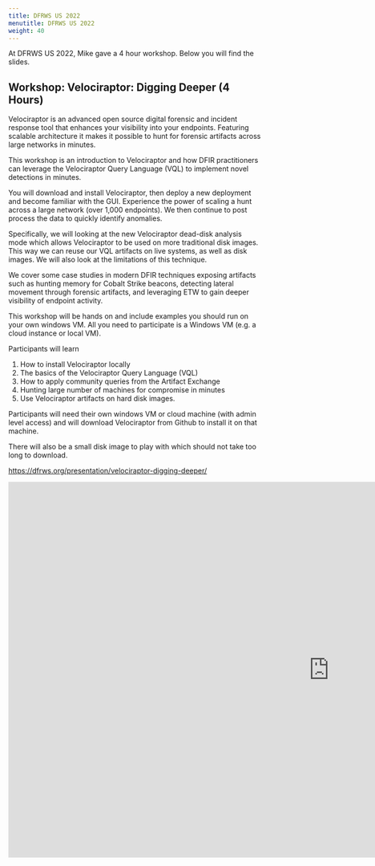 ```yaml
---
title: DFRWS US 2022
menutitle: DFRWS US 2022
weight: 40
---
```


At DFRWS US 2022, Mike gave a 4 hour workshop. Below you will find the
slides.

## Workshop: Velociraptor: Digging Deeper (4 Hours)

Velociraptor is an advanced open source digital forensic and incident
response tool that enhances your visibility into your
endpoints. Featuring scalable architecture it makes it possible to
hunt for forensic artifacts across large networks in minutes.

This workshop is an introduction to Velociraptor and how DFIR
practitioners can leverage the Velociraptor Query Language (VQL) to
implement novel detections in minutes.

You will download and install Velociraptor, then deploy a new
deployment and become familiar with the GUI. Experience the power of
scaling a hunt across a large network (over 1,000 endpoints). We then
continue to post process the data to quickly identify anomalies.

Specifically, we will looking at the new Velociraptor dead-disk
analysis mode which allows Velociraptor to be used on more traditional
disk images. This way we can reuse our VQL artifacts on live systems,
as well as disk images. We will also look at the limitations of this
technique.

We cover some case studies in modern DFIR techniques exposing
artifacts such as hunting memory for Cobalt Strike beacons, detecting
lateral movement through forensic artifacts, and leveraging ETW to
gain deeper visibility of endpoint activity.

This workshop will be hands on and include examples you should run on
your own windows VM. All you need to participate is a Windows VM
(e.g. a cloud instance or local VM).

Participants will learn
1. How to install Velociraptor locally
2. The basics of the Velociraptor Query Language (VQL)
3. How to apply community queries from the Artifact Exchange
4. Hunting large number of machines for compromise in minutes
5. Use Velociraptor artifacts on hard disk images.

Participants will need their own windows VM or cloud machine (with
admin level access) and will download Velociraptor from Github to
install it on that machine.

There will also be a small disk image to play with which should not
take too long to download.

https://dfrws.org/presentation/velociraptor-digging-deeper/

<iframe src="https://docs.google.com/presentation/d/e/2PACX-1vSmPYSSS7WiOcscMYtryFl4gVUCdT2VgvY_BtTmTkV9xyFAO87jbrFm85jcNXpxj7cVXEst2v6cGoYR/embed?start=false&loop=false&delayms=3000" frameborder="0" width="1280" height="749" allowfullscreen="true" mozallowfullscreen="true" webkitallowfullscreen="true"></iframe>
